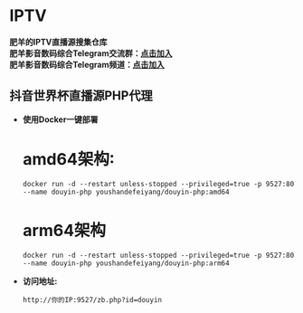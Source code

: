 # IPTV
**肥羊的IPTV直播源搜集仓库**  
**肥羊影音数码综合Telegram交流群：[点击加入](https://t.me/feiyangdigital)**  
**肥羊影音数码综合Telegram频道：[点击加入](https://t.me/feiyangofficalchannel)**  
## 抖音世界杯直播源PHP代理
- **使用Docker一键部署**
    # amd64架构∶
    ```shell
    docker run -d --restart unless-stopped --privileged=true -p 9527:80 --name douyin-php youshandefeiyang/douyin-php:amd64
    ```
    # arm64架构
    ```shell
    docker run -d --restart unless-stopped --privileged=true -p 9527:80 --name douyin-php youshandefeiyang/douyin-php:arm64
    ```
- **访问地址:**
    ```shell
    http://你的IP:9527/zb.php?id=douyin 
    ```
